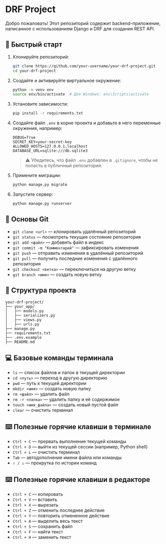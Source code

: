 # DRF Project

Добро пожаловать! Этот репозиторий содержит backend-приложение, написанное с использованием Django и DRF для создания REST API.

## 🚀 Быстрый старт

1. Клонируйте репозиторий:
   ```bash
   git clone https://github.com/your-username/your-drf-project.git
   cd your-drf-project
   ```

2. Создайте и активируйте виртуальное окружение:
   ```bash
   python -m venv env
   source env/bin/activate  # Для Windows: env\Scripts\activate
   ```

3. Установите зависимости:
   ```bash
   pip install -r requirements.txt
   ```

4. Создайте файл `.env` в корне проекта и добавьте в него переменные окружения, например:
   ```
   DEBUG=True
   SECRET_KEY=your-secret-key
   ALLOWED_HOSTS=127.0.0.1,localhost
   DATABASE_URL=sqlite:///db.sqlite3
   ```

   > ⚠️ Убедитесь, что файл `.env` добавлен в `.gitignore`, чтобы не попасть в публичный репозиторий.

5. Примените миграции:
   ```bash
   python manage.py migrate
   ```

6. Запустите сервер:
   ```bash
   python manage.py runserver
   ```

## 🌿 Основы Git

- `git clone <url>` — клонировать удалённый репозиторий
- `git status` — посмотреть текущее состояние репозитория
- `git add <файл>` — добавить файл в индекс
- `git commit -m "Комментарий"` — зафиксировать изменения
- `git push` — отправить изменения в удалённый репозиторий
- `git pull` — получить последние изменения с удалённого репозитория
- `git checkout <ветка>` — переключиться на другую ветку
- `git branch <имя>` — создать новую ветку

## 📂 Структура проекта

```
your-drf-project/
├── your_app/
│   ├── models.py
│   ├── serializers.py
│   ├── views.py
│   ├── urls.py
├── manage.py
├── requirements.txt
├── .env.example
├── README.md
```

## 💻 Базовые команды терминала

- `ls` — список файлов и папок в текущей директории
- `cd <путь>` — переход в другую директорию
- `pwd` — путь к текущей директории
- `mkdir <имя>` — создать новую папку
- `rm <файл>` — удалить файл
- `rm -r <папка>` — удалить папку и её содержимое
- `touch <имя_файла>` — создать новый пустой файл
- `clear` — очистить терминал

## ⌨️ Полезные горячие клавиши в терминале

- `Ctrl + C` — прервать выполнение текущей команды
- `Ctrl + D` — выйти из текущей сессии (например, Python shell)
- `Ctrl + L` — очистить терминал
- `Tab` — автодополнение имени файла или команды
- `↑ / ↓` — прокрутка по истории команд

## ⌨️ Полезные горячие клавиши в редакторе

- `Ctrl + C` — копировать
- `Ctrl + V` — вставить
- `Ctrl + X` — вырезать
- `Ctrl + Z` — отменить последнее действие
- `Ctrl + Y` — повторить отмененное действие
- `Ctrl + A` — выделить весь текст
- `Ctrl + S` — сохранить файл
- `Ctrl + F` — найти текст
- `Ctrl + H` — заменить текст